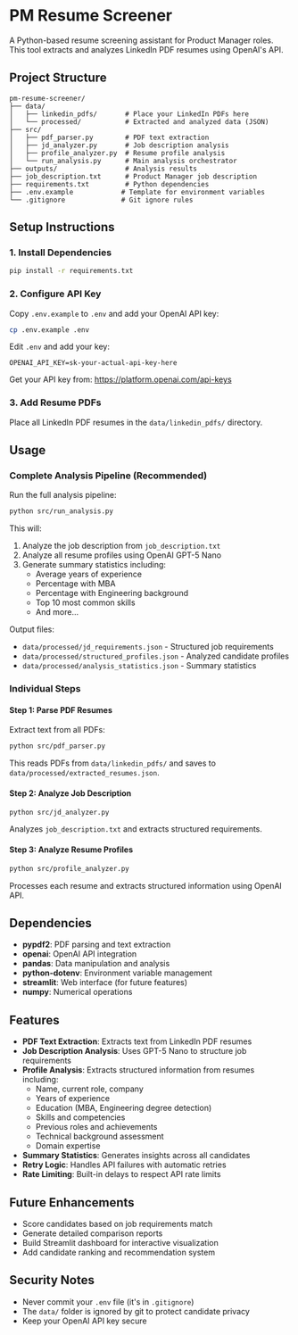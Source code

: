 # PM Resume Screener

A Python-based resume screening assistant for Product Manager roles. This tool extracts and analyzes LinkedIn PDF resumes using OpenAI's API.

## Project Structure

```
pm-resume-screener/
├── data/
│   ├── linkedin_pdfs/       # Place your LinkedIn PDFs here
│   └── processed/           # Extracted and analyzed data (JSON)
├── src/
│   ├── pdf_parser.py        # PDF text extraction
│   ├── jd_analyzer.py       # Job description analysis
│   ├── profile_analyzer.py  # Resume profile analysis
│   └── run_analysis.py      # Main analysis orchestrator
├── outputs/                 # Analysis results
├── job_description.txt      # Product Manager job description
├── requirements.txt         # Python dependencies
├── .env.example            # Template for environment variables
└── .gitignore              # Git ignore rules
```

## Setup Instructions

### 1. Install Dependencies

```bash
pip install -r requirements.txt
```

### 2. Configure API Key

Copy `.env.example` to `.env` and add your OpenAI API key:

```bash
cp .env.example .env
```

Edit `.env` and add your key:
```
OPENAI_API_KEY=sk-your-actual-api-key-here
```

Get your API key from: https://platform.openai.com/api-keys

### 3. Add Resume PDFs

Place all LinkedIn PDF resumes in the `data/linkedin_pdfs/` directory.

## Usage

### Complete Analysis Pipeline (Recommended)

Run the full analysis pipeline:

```bash
python src/run_analysis.py
```

This will:
1. Analyze the job description from `job_description.txt`
2. Analyze all resume profiles using OpenAI GPT-5 Nano
3. Generate summary statistics including:
   - Average years of experience
   - Percentage with MBA
   - Percentage with Engineering background
   - Top 10 most common skills
   - And more...

Output files:
- `data/processed/jd_requirements.json` - Structured job requirements
- `data/processed/structured_profiles.json` - Analyzed candidate profiles
- `data/processed/analysis_statistics.json` - Summary statistics

### Individual Steps

#### Step 1: Parse PDF Resumes

Extract text from all PDFs:

```bash
python src/pdf_parser.py
```

This reads PDFs from `data/linkedin_pdfs/` and saves to `data/processed/extracted_resumes.json`.

#### Step 2: Analyze Job Description

```bash
python src/jd_analyzer.py
```

Analyzes `job_description.txt` and extracts structured requirements.

#### Step 3: Analyze Resume Profiles

```bash
python src/profile_analyzer.py
```

Processes each resume and extracts structured information using OpenAI API.

## Dependencies

- **pypdf2**: PDF parsing and text extraction
- **openai**: OpenAI API integration
- **pandas**: Data manipulation and analysis
- **python-dotenv**: Environment variable management
- **streamlit**: Web interface (for future features)
- **numpy**: Numerical operations

## Features

- **PDF Text Extraction**: Extracts text from LinkedIn PDF resumes
- **Job Description Analysis**: Uses GPT-5 Nano to structure job requirements
- **Profile Analysis**: Extracts structured information from resumes including:
  - Name, current role, company
  - Years of experience
  - Education (MBA, Engineering degree detection)
  - Skills and competencies
  - Previous roles and achievements
  - Technical background assessment
  - Domain expertise
- **Summary Statistics**: Generates insights across all candidates
- **Retry Logic**: Handles API failures with automatic retries
- **Rate Limiting**: Built-in delays to respect API rate limits

## Future Enhancements

- Score candidates based on job requirements match
- Generate detailed comparison reports
- Build Streamlit dashboard for interactive visualization
- Add candidate ranking and recommendation system

## Security Notes

- Never commit your `.env` file (it's in `.gitignore`)
- The `data/` folder is ignored by git to protect candidate privacy
- Keep your OpenAI API key secure
